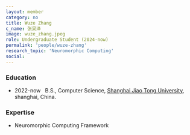 ```yaml
---
layout: member
category: no
title: Wuze Zhang
c_name: 张吴泽
image: wuze_zhang.jpeg
role: Undergraduate Student (2024-now)
permalink: 'people/wuze-zhang'
research_topic: 'Neuromorphic Computing'
social:
---
```


### <i class="fas fa-graduation-cap"></i> Education
- 2022-now &nbsp; B.S., Computer Science, [Shanghai Jiao Tong University](https://www.seiee.sjtu.edu.cn/), shanghai, China.

### Expertise
- Neuromorphic Computing Framework
